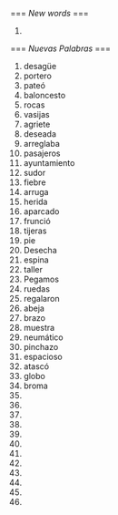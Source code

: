 === *New words* ===

1. 

=== *Nuevas Palabras* ===

1. desagüe
2. portero
3. pateó
4. baloncesto
5. rocas
6. vasijas
7. agriete
8. deseada
9. arreglaba    
10. pasajeros
11. ayuntamiento
12. sudor
13. fiebre
14. arruga
15. herida
16. aparcado
17. frunció
18. tijeras
19. pie
20. Desecha
21. espina
22. taller
23. Pegamos
24. ruedas
25. regalaron
26. abeja
27. brazo
28. muestra
29. neumático
30. pinchazo
31. espacioso
32. atascó
33. globo
34. broma
35. 
36. 
37. 
38.  
39. 
40. 
41. 
42. 
43. 
44. 
45. 
46. 
